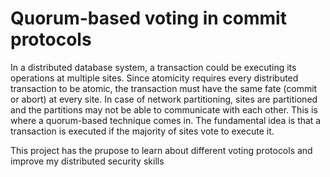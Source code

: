 # Quorum-based voting in commit protocols
In a distributed database system, a transaction could be executing its operations at multiple sites. 
Since atomicity requires every distributed transaction to be atomic, 
the transaction must have the same fate (commit or abort) at every site. 
In case of network partitioning, sites are partitioned and the partitions may not be able to communicate 
with each other. This is where a quorum-based technique comes in. 
The fundamental idea is that a transaction is executed if the majority of sites vote to execute it.

This project has the prupose to learn about different voting protocols and improve my distributed security skills